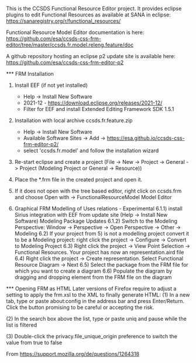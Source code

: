 This is the CCSDS Functional Resource Editor project. It provides eclipse plugins to edit Functional Resources as available at SANA in eclipse:
https://sanaregistry.org/r/functional_resources/

Functional Resource Model Editor documentation is here:
https://github.com/esa/ccsds-css-frm-editor/tree/master/ccsds.fr.model.releng.feature/doc

A github repository hosting an eclipse p2 update site is available here:
https://github.com/esa/ccsds-css-frm-editor-p2

*** FRM Installation

1) Install EEF (if not yet installed)
	- Help -> Install New Software
	- 2021-12 - https://download.eclipse.org/releases/2021-12/
	- Filter for EEF and install Extended Editing Framework SDK 1.5.1

2) Installation with local archive ccsds.fr.feature.zip
	- Help -> Install New Software
	- Available Software Sites -> Add -> https://esa.github.io/ccsds-css-frm-editor-p2/
	- select 'ccsds.fr.model' and follow the installation wizard

3) Re-start eclipse and create a project (File -> New -> Project -> General -> Project (Modeling Project or General -> Resource))

4) Place the *.frm file in the created project and open it.

5) If it does not open with the tree based editor, right click on ccsds.frm and choose 
Open with -> FunctionalResourceModel Model Editor  


6) Graphical FRM Modelling of Uses relations - Experimental
6.1.1) install Sirius integration with EEF from update site (Help -> Install New Software) Modeling Package Updates
6.1.2) Switch to the Modeling Perspective: Window -> Perspective -> Open Perspective -> Other -> Modeling
6.2) If your project from 5) is not a modelling project convert it to be a Modeling project: right click the project -> Configure -> Convert to Modeling Project 
6.3) Right click the project -> View Point Selection -> Functional Resources.  Your project has now an representation.aird file
6.4) Right click the project -> Create representation. Select Functional Resource Diagram -> Next
6.5) Select the package from the FRM file for which you want to create a diagram
6.6) Populate the diagram by dragging and dropping element from the FRM file on the diagram 

*** Opening FRM as HTML
Later versions of Firefox require to adjust a setting to apply the frm.xsl to the XML to finally generate HTML:
(1) In a new tab, type or paste about:config in the address bar and press Enter/Return. Click the button promising to be careful or accepting the risk.

(2) In the search box above the list, type or paste uniq and pause while the list is filtered

(3) Double-click the privacy.file_unique_origin preference to switch the value from true to false

From https://support.mozilla.org/de/questions/1264318
